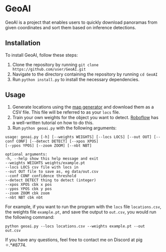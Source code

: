 # GeoAI

GeoAI is a project that enables users to quickly download panoramas from given coordinates and sort them based on inference detections.

## Installation

To install GeoAI, follow these steps:

1. Clone the repository by running `git clone https://github.com/user/GeoAI.git`
2. Navigate to the directory containing the repository by running `cd GeoAI`
3. Run `python install.py` to install the necessary dependencies.

## Usage

1. Generate locations using the [map generator](https://map-generator.vercel.app/) and download them as a CSV file. This file will be referred to as your `locs` file.
2. Train your own weights for the object you want to detect. [Roboflow](https://blog.roboflow.com/yolov7-custom-dataset-training-tutorial/#training-a-custom-yolov7-model) has a well-written tutorial on how to do this.
3. Run `python geoai.py` with the following arguments:

```
usage: geoai.py [-h] [--weights WEIGHTS] [--locs LOCS] [--out OUT] [--conf CONF] [--detect DETECT] [--xpos XPOS]
[--ypos YPOS] [--zoom ZOOM] [--nbt NBT]

optional arguments:
-h, --help show this help message and exit
--weights WEIGHTS weights/example.pt
--locs LOCS csv file with locs in
--out OUT file to save as, eg data/out.csv
--conf CONF confidence threshold
--detect DETECT thing to detect (integer)
--xpos XPOS cbk x pos
--ypos YPOS cbk y pos
--zoom ZOOM cbk zoom
--nbt NBT cbk nbt
```

For example, if you want to run the program with the `locs` file `locations.csv`, the weights file `example.pt`, and save the output to `out.csv`, you would run the following command:
```
python geoai.py --locs locations.csv --weights example.pt --out out.csv
```
If you have any questions, feel free to contact me on Discord at pig ✧.*#8774.
